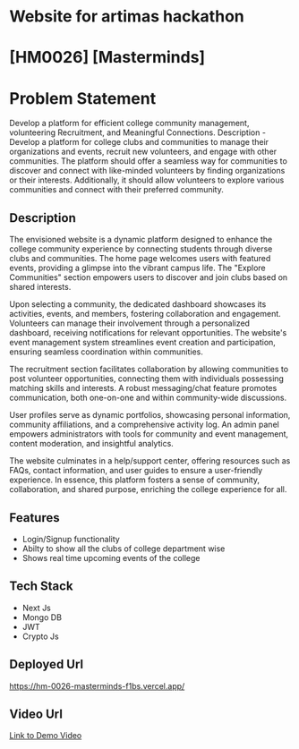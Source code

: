 # Website for artimas hackathon
# [HM0026] [Masterminds]


# Problem Statement
 Develop a platform for efficient college community management, volunteering Recruitment, and
Meaningful Connections.
Description -
Develop a platform for college clubs and communities to manage their organizations and events, recruit
new volunteers, and engage with other communities. The platform should offer a seamless way for
communities to discover and connect with like-minded volunteers by finding organizations or their
interests. Additionally, it should allow volunteers to explore various communities and connect with their
preferred community.

## Description
The envisioned website is a dynamic platform designed to enhance the college community experience by connecting students through diverse clubs and communities. The home page welcomes users with featured events, providing a glimpse into the vibrant campus life. The "Explore Communities" section empowers users to discover and join clubs based on shared interests.

Upon selecting a community, the dedicated dashboard showcases its activities, events, and members, fostering collaboration and engagement. Volunteers can manage their involvement through a personalized dashboard, receiving notifications for relevant opportunities. The website's event management system streamlines event creation and participation, ensuring seamless coordination within communities.

The recruitment section facilitates collaboration by allowing communities to post volunteer opportunities, connecting them with individuals possessing matching skills and interests. A robust messaging/chat feature promotes communication, both one-on-one and within community-wide discussions.

User profiles serve as dynamic portfolios, showcasing personal information, community affiliations, and a comprehensive activity log. An admin panel empowers administrators with tools for community and event management, content moderation, and insightful analytics.

The website culminates in a help/support center, offering resources such as FAQs, contact information, and user guides to ensure a user-friendly experience. In essence, this platform fosters a sense of community, collaboration, and shared purpose, enriching the college experience for all.


## Features
- Login/Signup functionality
- Abilty to show all the clubs of college department wise
- Shows real time upcoming events of the college


## Tech Stack
- Next Js
- Mongo DB
- JWT
- Crypto Js

## Deployed Url
https://hm-0026-masterminds-f1bs.vercel.app/


## Video Url
[Link to Demo Video](video_url)




<!-- <a name = "contribution"></a>
## Contribution Guidelines 📃

1. To contribute to the codebase, please create a new branch for your changes and submit a pull request (PR) once the changes are complete.
2. When submitting a commit message, please ensure that it accurately reflects the changes made and includes a brief description of the changes.
3. We expect all communication to be conducted in a professional and respectful manner. The use of offensive language or behavior may result in the rejection of your contribution or suspension from the repository.
4. Please do not merge any code changes without a review by at least one designated reviewer to ensure that no files are lost or corrupted in the process. 



<a name = "ContributingtotheRepository"></a>
## Contributing to the Repository

Thank you for considering contributing to our repository! Here's how you can get started:

1. **Clone the Repository:**
   Clone the repository to your local machine:
   ```bash
   git clone <repository_url>


2. **Create your feature or issue branch:**
    Create a new branch for your feature:
    ```bash
    git checkout -b github_username/your-feature-name


3. **Make and Commit Changes:**
    Make your changes and commit them:
    ```bash
    git add .
    git commit -m "Add description of changes"


4. **Sync with master:**
    Keep your branch up-to-date with the master branch:
    ```bash
    git checkout master
    git pull origin master
    git checkout <your branch name>
    git merge master


5. **Push Your Changes:**
    **Before Pushing your changes make sure you perform the above step:**
    Push your branch to the repository:
    ```bash
    git push origin github_username/your-feature-name


7. **Create a Pull Request:**
      Navigate to the Pull Requests section of the repository on GitHub.
      Click on the "New Pull Request" button.
      Set the base repository and base branch to the appropriate values.
      Provide a descriptive title and details about your changes.
      Click the "Create Pull Request" button.
      
      
8. **Review and Merge:**
    Other contributors will review your pull request. They may provide feedback or request changes.
    Once your pull request is approved by maintainers, your changes will be merged into the master branch.


9. **Delete Your Branch (Optional but preferred as you might do the changes in other branches     and  commit from the other if there are many branches other than the master):**
    After your changes are merged, you can delete your feature branch:
    ```bash
    git branch -d github_username/your-feature-name

Thank you for your contributions! -->









